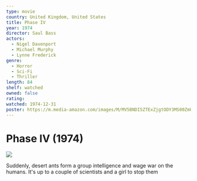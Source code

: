 ```yaml
---
type: movie
country: United Kingdom, United States
title: Phase IV
year: 1974
director: Saul Bass
actors:
  - Nigel Davenport
  - Michael Murphy
  - Lynne Frederick
genre:
  - Horror
  - Sci-Fi
  - Thriller
length: 84
shelf: watched
owned: false
rating:
watched: 1974-12-31
poster: https://m.media-amazon.com/images/M/MV5BNDI5ZTExZjgtODY3MS00ZmU1LTlmMGQtOTE5YTkxN2Q4N2E0XkEyXkFqcGc@._V1_SX300.jpg
---
```


# Phase IV (1974)

![](https://m.media-amazon.com/images/M/MV5BNDI5ZTExZjgtODY3MS00ZmU1LTlmMGQtOTE5YTkxN2Q4N2E0XkEyXkFqcGc@._V1_SX300.jpg)

Suddenly, desert ants form a group intelligence and wage war on the humans. It's up to a couple of scientists and a girl to stop them